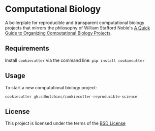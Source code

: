 Computational Biology
====================

A boilerplate for reproducible and transparent computational biology projects that mirrors the philosophy of William Stafford Noble's [A Quick Guide to Organizing Computational Biology Projects](http://journals.plos.org/ploscompbiol/article?id=10.1371/journal.pcbi.1000424).

Requirements
------------
Install `cookiecutter` via the command line: `pip install cookiecutter`

Usage
-----
To start a new computational biology project:

`cookiecutter gh:sdhutchins/cookiecutter-reproducible-science`

License
-------
This project is licensed under the terms of the [BSD License](/LICENSE)
